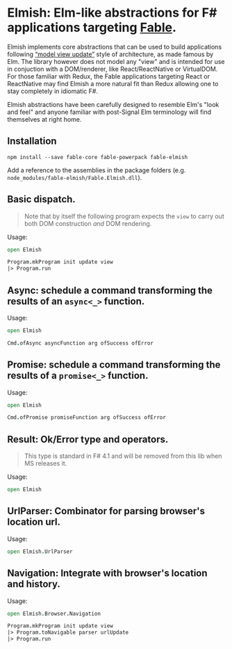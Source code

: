 Elmish: Elm-like abstractions for F# applications targeting [Fable](https://fable-compiler.github.io/).
=======

Elmish implements core abstractions that can be used to build applications following [“model view update”](http://www.elm-tutorial.org/en/02-elm-arch/01-introduction.html) style of architecture, as made famous by Elm.
The library however does not model any "view" and is intended for use in conjuction with a DOM/renderer, like React/ReactNative or VirtualDOM.
For those familiar with Redux, the Fable applications targeting React or ReactNative may find Elmish a more natural fit than Redux allowing one to stay completely in idiomatic F#.

Elmish abstractions have been carefully designed to resemble Elm's "look and feel" and anyone familiar with post-Signal Elm terminology will find themselves at right home.

## Installation

```shell
npm install --save fable-core fable-powerpack fable-elmish
```

Add a reference to the assemblies in the package folders (e.g. `node_modules/fable-elmish/Fable.Elmish.dll`).

## Basic dispatch.
> Note that by itself the following program expects the `view` to carry out both DOM construction *and* DOM rendering.
 
Usage:
```fsharp
open Elmish

Program.mkProgram init update view
|> Program.run
```

## Async: schedule a command transforming the results of an `async<_>` function.
Usage:
```fsharp
open Elmish

Cmd.ofAsync asyncFunction arg ofSuccess ofError
```

## Promise: schedule a command transforming the results of a `promise<_>` function.
Usage:
```fsharp
open Elmish

Cmd.ofPromise promiseFunction arg ofSuccess ofError
```

## Result: Ok/Error type and operators.
> This type is standard in F# 4.1 and will be removed from this lib when MS releases it.

Usage:
```fsharp
open Elmish

```

## UrlParser: Combinator for parsing browser's location url.
Usage:
```fsharp
open Elmish.UrlParser
```

## Navigation: Integrate with browser's location and history.
Usage:
```fsharp
open Elmish.Browser.Navigation

Program.mkProgram init update view
|> Program.toNavigable parser urlUpdate 
|> Program.run

```
